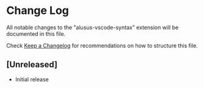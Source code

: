 # Change Log

All notable changes to the "alusus-vscode-syntax" extension will be documented in this file.

Check [Keep a Changelog](http://keepachangelog.com/) for recommendations on how to structure this file.

## [Unreleased]

- Initial release